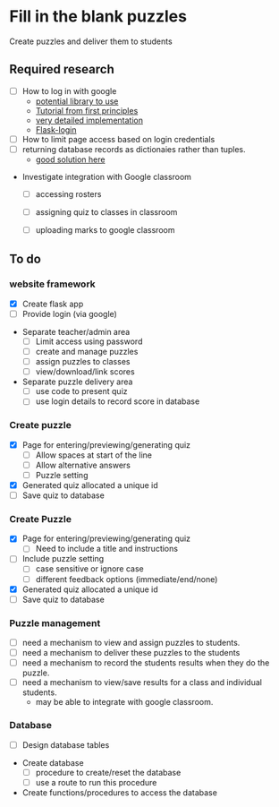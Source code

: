 # Fill in the blank puzzles
Create puzzles and deliver them to students

## Required research
- [ ] How to log in with google
  - [potential library to use](https://pythonhosted.org/Flask-GoogleLogin/)
  - [Tutorial from first principles](https://www.geeksforgeeks.org/oauth-authentication-with-flask-connect-to-google-twitter-and-facebook/)
  - [very detailed implementation](https://hackingathome.com/2020/04/25/everything-you-need-to-know-about-google-sign-in-for-web-apps/)
  - [Flask-login](https://hackingathome.com/2020/04/25/everything-you-need-to-know-about-google-sign-in-for-web-apps/)
- [ ] How to limit page access based on login credentials
- [ ] returning database records as dictionaies rather than tuples.
  - [good solution here](https://nickgeorge.net/programming/python-sqlite3-extract-to-dictionary/)
- Investigate integration with Google classroom
  - [ ] accessing rosters
  - [ ] assigning quiz to classes in classroom
  - [ ] uploading marks to google classroom


## To do

### website framework
- [x] Create flask app
- [ ] Provide login (via google)
- Separate teacher/admin area 
  - [ ] Limit access using password
  - [ ] create and manage puzzles
  - [ ] assign puzzles to classes
  - [ ] view/download/link scores
- Separate puzzle delivery area
  - [ ] use code to present quiz
  - [ ] use login details to record score in database

### Create puzzle
- [x] Page for entering/previewing/generating quiz
  - [ ] Allow spaces at start of the line
  - [ ] Allow alternative answers
  - [ ] Puzzle setting
- [x] Generated quiz allocated a unique id
- [ ] Save quiz to database 

### Create Puzzle
- [x] Page for entering/previewing/generating quiz
  - [ ] Need to include a title and instructions
- [ ] Include puzzle setting
  - [ ] case sensitive or ignore case
  - [ ] different feedback options (immediate/end/none)
- [x] Generated quiz allocated a unique id
- [ ] Save quiz to database 

### Puzzle management
- [ ] need a mechanism to view and assign puzzles to students.
- [ ] need a mechanism to deliver these puzzles to the students
- [ ] need a mechanism to record the students results when they do the puzzle.
- [ ] need a mechanism to view/save results for a class and individual students.
  - may be able to integrate with google classroom.

### Database
- [ ] Design database tables
- Create database
  - [ ] procedure to create/reset the database
  - [ ] use a route to run this procedure
- Create functions/procedures to access the database

### 








